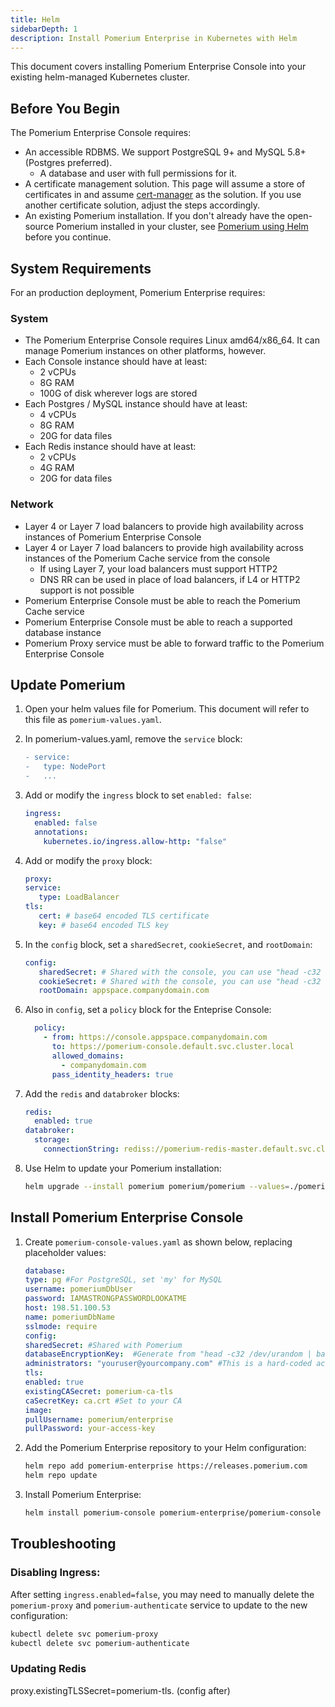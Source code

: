 ```yaml
---
title: Helm
sidebarDepth: 1
description: Install Pomerium Enterprise in Kubernetes with Helm
---
```


This document covers installing Pomerium Enterprise Console into your existing helm-managed Kubernetes cluster. 

## Before You Begin

The Pomerium Enterprise Console requires:

- An accessible RDBMS. We support PostgreSQL 9+ and MySQL 5.8+ (Postgres preferred).
   - A database and user with full permissions for it.
- A certificate management solution. This page will assume a store of certificates in <!-- @travis pick a location? --> and assume [cert-manager](https://cert-manager.io/docs/) as the solution. If you use another certificate solution, adjust the steps accordingly.
- An existing Pomerium installation. If you don't already have the open-source Pomerium installed in your cluster, see [Pomerium using Helm](/docs/quick-start/helm.md) before you continue.

## System Requirements

For an production deployment, Pomerium Enterprise requires:

### System

- The Pomerium Enterprise Console requires Linux amd64/x86_64. It can manage Pomerium instances on other platforms, however.
- Each Console instance should have at least:
    - 2 vCPUs
    - 8G RAM
    - 100G of disk wherever logs are stored
- Each Postgres / MySQL instance should have at least:
    - 4 vCPUs
    - 8G RAM
    - 20G for data files
- Each Redis instance should have at least:
    - 2 vCPUs
    - 4G RAM
    - 20G for data files

### Network

- Layer 4 or Layer 7 load balancers to provide high availability across instances of Pomerium Enterprise Console
- Layer 4 or Layer 7 load balancers to provide high availability across instances of the Pomerium Cache service from the console
    - If using Layer 7, your load balancers must support HTTP2
    - DNS RR can be used in place of load balancers, if L4 or HTTP2 support is not possible
- Pomerium Enterprise Console must be able to reach the Pomerium Cache service
- Pomerium Enterprise Console must be able to reach a supported database instance
- Pomerium Proxy service must be able to forward traffic to the Pomerium Enterprise Console

## Update Pomerium

1. Open your helm values file for Pomerium. This document will refer to this file as `pomerium-values.yaml`.

1. In pomerium-values.yaml, remove the `service` block:

   ```diff
   - service:
   -   type: NodePort
   -   ...
   ```


1. Add or modify the `ingress` block to set `enabled: false`:

   ```yaml
   ingress:
     enabled: false
     annotations:
       kubernetes.io/ingress.allow-http: "false"
   ```

1. Add or modify the `proxy` block:

   ```yaml
   proxy:
   service:
      type: LoadBalancer
   tls:
      cert: # base64 encoded TLS certificate
      key: # base64 encoded TLS key
   ```

1. In the `config` block, set a `sharedSecret`, `cookieSecret`, and `rootDomain`:

   ```yaml
   config:
      sharedSecret: # Shared with the console, you can use "head -c32 /dev/urandom | base64" to create
      cookieSecret: # Shared with the console, you can use "head -c32 /dev/urandom | base64" to create
      rootDomain: appspace.companydomain.com
   ```

1. Also in `config`, set a `policy` block for the Enteprise Console:

   ```yaml
     policy:
       - from: https://console.appspace.companydomain.com
         to: https://pomerium-console.default.svc.cluster.local
         allowed_domains:
           - companydomain.com
         pass_identity_headers: true
   ```

1. Add the `redis` and `databroker` blocks:

   ```yaml
   redis:
     enabled: true
   databroker:
     storage:
       connectionString: rediss://pomerium-redis-master.default.svc.cluster.local
   ```

1. Use Helm to update your Pomerium installation:

   ```bash
   helm upgrade --install pomerium pomerium/pomerium --values=./pomerium-values.yaml
   ```

## Install Pomerium Enterprise Console

1. Create `pomerium-console-values.yaml` as shown below, replacing placeholder values:

   ```yaml
   database:
   type: pg #For PostgreSQL, set 'my' for MySQL
   username: pomeriumDbUser
   password: IAMASTRONGPASSWORDLOOKATME
   host: 198.51.100.53
   name: pomeriumDbName
   sslmode: require
   config:
   sharedSecret: #Shared with Pomerium
   databaseEncryptionKey:  #Generate from "head -c32 /dev/urandom | base64"
   administrators: "youruser@yourcompany.com" #This is a hard-coded access, remove once setup is complete
   tls:
   enabled: true
   existingCASecret: pomerium-ca-tls 
   caSecretKey: ca.crt #Set to your CA
   image:
   pullUsername: pomerium/enterprise
   pullPassword: your-access-key
   ```

1. Add the Pomerium Enterprise repository to your Helm configuration:

   ```bash
   helm repo add pomerium-enterprise https://releases.pomerium.com
   helm repo update
   ```

1. Install Pomerium Enterprise:

   ```bash
   helm install pomerium-console pomerium-enterprise/pomerium-console --values=pomerium-console-values.yaml
   ```


## Troubleshooting


### Disabling Ingress:

After setting `ingress.enabled=false`, you may need to manually delete the `pomerium-proxy` and `pomerium-authenticate` service to update to the new configuration: <!-- @travis I'm sure context could be improved here -->

```bash
kubectl delete svc pomerium-proxy
kubectl delete svc pomerium-authenticate
```

### Updating Redis

<!-- @travis I forget the context here, and it isn't in my history -->

proxy.existingTLSSecret=pomerium-tls. (config after)
